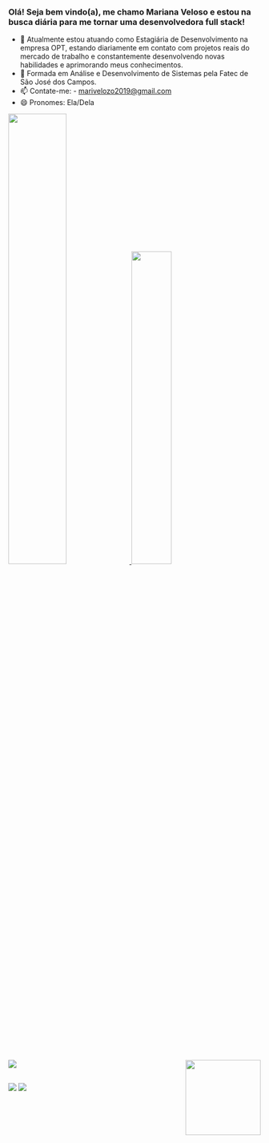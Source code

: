 ### Olá! Seja bem vindo(a), me chamo Mariana Veloso e estou na busca diária para me tornar uma desenvolvedora full stack!

- 🔭 Atualmente estou atuando como Estagiária de Desenvolvimento na empresa OPT, estando diariamente em contato com projetos reais do mercado de trabalho e constantemente desenvolvendo novas habilidades e aprimorando meus conhecimentos.
- 🌱 Formada em Análise e Desenvolvimento de Sistemas pela Fatec de São José dos Campos.
- 📫 Contate-me: - marivelozo2019@gmail.com
- 😄 Pronomes: Ela/Dela

<div>
  <a href = "https://github.com/Marih2210"/>
  <img width="48%" src = "https://github-readme-stats.vercel.app/api?username=Marih2210&count_private=true&show_icons=true&theme=tokyonight"/>
  <img width="40%" src = "https://github-readme-stats.vercel.app/api/top-langs/?username=Marih2210&layout=compact&theme=tokyonight"/>
</div>

<div style = "display: inline_block"><br>
  <img align="center" src = "https://skillicons.dev/icons?i=html,css,js,java,python,typescript, java, c#">
  <img align="right" width="150" height="150" src = "https://i.picasion.com/pic92/c0426e578bff37024a2c92740e01693b.gif"/>
</div>

##

<div>
<a href="https://www.linkedin.com/in/mariana-veloso-979436231/"><img src = "https://img.shields.io/badge/LinkedIn-0077B5?style=for-the-badge&logo=linkedin&logoColor=white"/></a>
<a href="https://replit.com/@Mari012310"><img src = "https://img.shields.io/badge/replit-667881?style=for-the-badge&logo=replit&logoColor=white"/></a>
</div>


